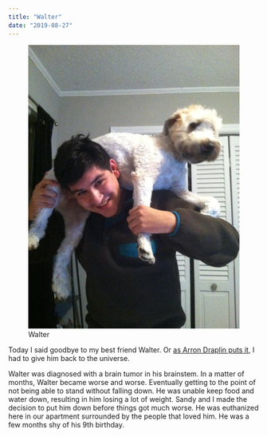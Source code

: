 ```yaml
---
title: "Walter"
date: "2019-08-27"
---
```


<figure>
  <img src="./carrying-walter.jpg" />
  <figcaption>Walter</figcaption>
</figure>

Today I said goodbye to my best friend Walter. Or [as Arron Draplin puts it](http://www.draplin.com/2010/08/giving_gary_back_to_the_universe.html), I had to give him back to the universe.

Walter was diagnosed with a brain tumor in his brainstem. In a matter of months, Walter became worse and worse. Eventually getting to the point of not being able to stand without falling down. He was unable keep food and water down, resulting in him losing a lot of weight. Sandy and I made the decision to put him down before things got much worse. He was euthanized here in our apartment surrounded by the people that loved him. He was a few months shy of his 9th birthday.
